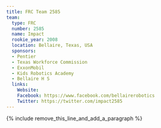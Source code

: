 ```yaml
---
title: FRC Team 2585
team:
  type: FRC
  number: 2585
  name: Impact
  rookie_year: 2008
  location: Bellaire, Texas, USA
  sponsors:
  - Pentier
  - Texas Workforce Commission
  - ExxonMobil
  - Kids Robotics Academy
  - Bellaire H S
  links:
    Website: 
    Facebook: https://www.facebook.com/bellairerobotics
    Twitter: https://twitter.com/impact2585
---
```


{% include remove_this_line_and_add_a_paragraph %}